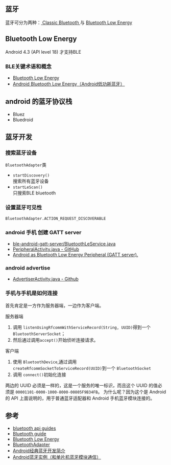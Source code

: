 
[1]: https://developer.android.com/guide/topics/connectivity/bluetooth.html?hl=zh-cn "API Guides"
[2]: https://developer.android.com/guide/topics/connectivity/bluetooth.html "Classic Bluetooth"
[3]: https://developer.android.com/guide/topics/connectivity/bluetooth-le.html#terms "Bluetooth Low Energy"

## 蓝牙

蓝牙可分为两种：[ Classic Bluetooth ][2] 与 [ Bluetooth Low Energy ][3]

## Bluetooth Low Energy

Android 4.3 (API level 18) 才支持BLE

### BLE关键术语和概念

* [Bluetooth Low Energy]( https://developer.android.com/guide/topics/connectivity/bluetooth-le.html#terms ) 
* [Android Bluetooth Low Energy（Android低功耗蓝牙）](http://blog.csdn.net/qinxiandiqi/article/details/40741269)

## android 的蓝牙协议栈

* Bluez
* Bluedroid

## 蓝牙开发

### 搜索蓝牙设备

`BluetoothAdapter`类
* `startDiscovery()`   
    搜索所有蓝牙设备
* `startLeScan()`  
    只搜索BLE bluetooth

### 设置蓝牙可见性

`BluetoothAdapter.ACTION_REQUEST_DISCOVERABLE`

### android 手机 创建 GATT server

* [ble-android-gatt-server/BluetoothLeService.java](https://github.com/jeffddrake/ble-android-gatt-server/blob/master/BluetoothLeGattSample/src/main/java/com/example/android/bluetoothlegatt/BluetoothLeService.java)
* [PeripheralActivity.java - GitHub]( https://github.com/devunwired/accessory-samples/blob/master/BluetoothGattPeripheral/src/main/java/com/example/android/bluetoothgattperipheral/PeripheralActivity.java )
* [Android as Bluetooth Low Energy Peripheral (GATT server).]( http://blog.csdn.net/u013606170/article/details/46038283 )

### android advertise

* [AdvertiserActivity.java - Github](https://github.com/devunwired/accessory-samples/blob/master/bluetoothadvertiser/src/main/java/com/example/android/bluetoothadvertiser/AdvertiserActivity.java)

### 手机与手机是如何连接

首先肯定是一方作为服务器端，一边作为客户端。

服务器端
1. 调用 `listenUsingRfcommWithServiceRecord(String, UUID)`得到一个 `BluetoothServerSocket`；
1. 然后通过调用`accept()`开始侦听连接请求。

客户端
1. 使用 `BluetoothDevice`,通过调用 `createRfcommSocketToServiceRecord(UUID)`到一个 `BluetoothSocket`
1. 调用 `connect()`初始化连接

两边的 UUID 必须是一样的，这是一个服务的唯一标识，而且这个 UUID 的值必须是 `00001101-0000-1000-8000-00805F9B34FB`。
为什么呢？因为这个是 Android 的 API 上面说明的，用于普通蓝牙适配器和 Android 手机蓝牙模块连接的。

## 参考

* [bluetooth api guides](https://developer.android.google.cn/guide/topics/connectivity/bluetooth.html?hl=zh-cn)
* [Bluetooth guide](https://developer.android.com/guide/topics/connectivity/bluetooth.html)
* [Bluetooth Low Energy](https://developer.android.google.cn/guide/topics/connectivity/bluetooth-le.html?hl=zh-cn)
* [BluetoothAdapter](https://developer.android.com/reference/android/bluetooth/BluetoothAdapter.html)
* [Android经典蓝牙开发简介](http://www.jianshu.com/p/fc46c154eb77)
* [Android蓝牙实例（和单片机蓝牙模块通信）](http://www.cnblogs.com/luoxn28/p/5440882.html)

